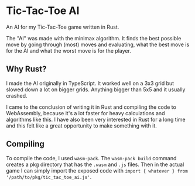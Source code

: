 # Tic-Tac-Toe AI

An AI for my Tic-Tac-Toe game written in Rust.

The "AI" was made with the minimax algorithm. It finds the best possible move by going through (most) moves and evaluating, what the best move is for the AI and what the worst move is for the player.

## Why Rust?

I made the AI originally in TypeScript. It worked well on a 3x3 grid but slowed down a lot on bigger grids. Anything bigger than 5x5 and it usually crashed.

I came to the conclusion of writing it in Rust and compiling the code to WebAssembly, because it's a lot faster for heavy calculations and algorithms like this. I have also been very interested in Rust for a long time and this felt like a great opportunity to make something with it.

## Compiling

To compile the code, I used `wasm-pack`. The `wasm-pack build` command creates a pkg directory that has the `.wasm` and `.js` files. Then in the actual game I can simply import the exposed code with `import { whatever } from '/path/to/pkg/tic_tac_toe_ai.js'`.
